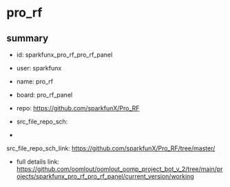 # pro_rf
 
## summary 
* id: sparkfunx_pro_rf_pro_rf_panel
* user: sparkfunx
* name: pro_rf
* board: pro_rf_panel
* repo: https://github.com/sparkfunX/Pro_RF



* src_file_repo_sch: 
*
 src_file_repo_sch_link: https://github.com/sparkfunX/Pro_RF/tree/master/
* full details link: https://github.com/oomlout/oomlout_oomp_project_bot_v_2/tree/main/projects/sparkfunx_pro_rf_pro_rf_panel/current_version/working  






